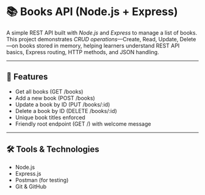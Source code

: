 # 📚 Books API (Node.js + Express)

A simple REST API built with *Node.js* and *Express* to manage a list of books. This project demonstrates *CRUD operations*—Create, Read, Update, Delete—on books stored in memory, helping learners understand REST API basics, Express routing, HTTP methods, and JSON handling.  

---

## 🚀 Features

- Get all books (GET /books)
- Add a new book (POST /books)
- Update a book by ID (PUT /books/:id)
- Delete a book by ID (DELETE /books/:id)
- Unique book titles enforced
- Friendly root endpoint (GET /) with welcome message

---

## 🛠 Tools & Technologies

- Node.js
- Express.js
- Postman (for testing)
- Git & GitHub

